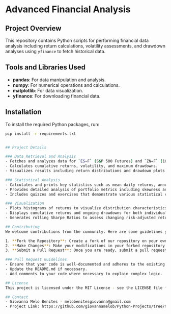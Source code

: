 # Advanced Financial Analysis

## Project Overview
This repository contains Python scripts for performing financial data analysis including return calculations, volatility assessments, and drawdown analyses using `yfinance` to fetch historical data.

## Tools and Libraries Used
- **pandas**: For data manipulation and analysis.
- **numpy**: For numerical operations and calculations.
- **matplotlib**: For data visualization.
- **yfinance**: For downloading financial data.

## Installation
To install the required Python packages, run:
```bash
pip install -r requirements.txt


## Project Details

### Data Retrieval and Analysis
- Fetches and analyzes data for `ES=F` (S&P 500 Futures) and `ZN=F` (10-Year Treasury Futures).
- Calculates cumulative returns, volatility, and maximum drawdowns.
- Visualizes results including return distributions and drawdown plots.

### Statistical Analysis
- Calculates and prints key statistics such as mean daily returns, annualized returns, and standard deviations.
- Provides detailed analysis of portfolio metrics including skewness and kurtosis.
- Includes quizzes and exercises that demonstrate various statistical computations.

### Visualization
- Plots histograms of returns to visualize distribution characteristics.
- Displays cumulative returns and ongoing drawdowns for both individual assets and a combined portfolio.
- Generates rolling Sharpe Ratios to assess changing risk-adjusted returns over time.

## Contributing
We welcome contributions from the community. Here are some guidelines you should follow:

1. **Fork the Repository**: Create a fork of our repository on your own GitHub account. This allows you to experiment with changes without affecting the original project.
2. **Make Changes**: Make your modifications in your forked repository. Please keep your changes concise and make sure they follow the existing project structure.
3. **Submit a Pull Request**: Once you are ready, submit a pull request to our repository. Include a clear description of the changes and the benefits they provide.

### Pull Request Guidelines
- Ensure that your code is well-documented and adheres to the existing style.
- Update the README.md if necessary.
- Add comments to your code where necessary to explain complex logic.

## License
This project is licensed under the MIT License - see the LICENSE file for details. The MIT License permits use, copying, modification, distribution, and distribution of modified versions of the work under the terms specified in the license.

## Contact
- Giovanna Melo Benites - melobenitesgiovanna@gmail.com
- Project Link: https://github.com/giovannamelob/Python-Projects/tree/main/AdvancedFinancialAnalysis

